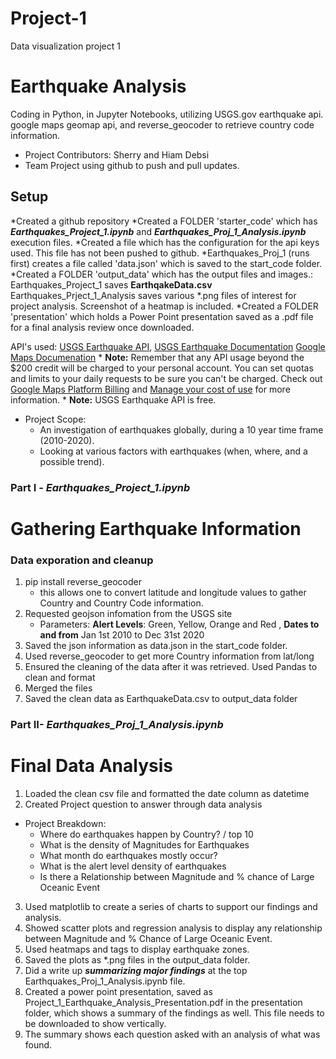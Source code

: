# Project-1
Data visualization  project 1
# Earthquake Analysis
Coding in Python, in Jupyter Notebooks, utilizing USGS.gov earthquake api. google maps geomap api, and reverse_geocoder to retrieve country code information.

* Project Contributors: Sherry and Hiam Debsi
* Team Project using github to push and pull updates. 

## Setup
*Created a github repository
*Created a FOLDER 'starter_code' which has ***Earthquakes_Project_1.ipynb*** and ***Earthquakes_Proj_1_Analysis.ipynb*** execution files.
    *Created a file which has the configuration for the api keys used. This file has not been pushed to github.
    *Earthquakes_Proj_1 (runs first) creates a file called 'data.json' which is saved to the start_code folder.
*Created a FOLDER 'output_data' which has the output files and images.:
    Earthquakes_Project_1  saves **EarthqakeData.csv** 
    Earthquakes_Prject_1_Analysis saves various *.png files of interest for project analysis. Screenshot of a heatmap is included.
*Created a FOLDER 'presentation' which holds a Power Point presentation saved as a .pdf file for a final analysis review once downloaded.

API's used: [USGS Earthquake API](https://earthquake.usgs.gov/fdsnws/event/1/?ref=springboard), 
                   [USGS Earthquake Documentation](https://earthquake.usgs.gov/earthquakes/feed/v1.0/geojson.php)
                   [Google Maps Documenation](https://developers.google.com/maps/documentation/places/web-service/overview)
                    * **Note:** Remember that any API usage beyond the $200 credit will be charged to your personal account. You can set quotas and limits to your daily requests to be sure you can't be charged. Check out [Google Maps Platform Billing](https://developers.google.com/maps/billing/gmp-billing#monitor-and-restrict-consumption) and [Manage your cost of use](https://developers.google.com/maps/documentation/javascript/usage-and-billing#set-caps) for more information.
                    * **Note:** USGS Earthquake API is free.


* Project Scope:
    * An investigation of earthquakes globally,  during a 10 year time frame (2010-2020). 
    * Looking at various factors with earthquakes (when, where, and a possible trend).



### Part I - ***Earthquakes_Project_1.ipynb***
# Gathering Earthquake Information

### Data exporation and cleanup

1. pip install reverse_geocoder 
    * this allows one to convert latitude and longitude values to gather Country and Country Code information. 
2.  Requested geojson infomation from the USGS site 
    * Parameters: **Alert Levels**: Green, Yellow, Orange and Red , **Dates to and from** Jan 1st 2010 to Dec 31st 2020
3.  Saved the json information as data.json in the start_code folder.
4.  Used reverse_geocoder to get more Country information from lat/long
5.  Ensured the cleaning of the data after it was retrieved.  Used Pandas to clean and format
6.  Merged the files
7. Saved the clean data as EarthquakeData.csv to output_data folder


### Part II- ***Earthquakes_Proj_1_Analysis.ipynb***
# Final Data Analysis

1. Loaded the clean csv file and formatted the date column as datetime
2. Created Project question to answer through data analysis
* Project Breakdown:
    * Where do earthquakes happen by Country? / top 10
    * What is the density of Magnitudes for Earthquakes
    * What month do earthquakes mostly occur?
    * What is the alert level density of earthquakes
    * Is there a Relationship between Magnitude and % chance of Large Oceanic Event

3. Used matplotlib to create a series of charts to support our findings and analysis.
4. Showed scatter plots and regression analysis to display any relationship between Magnitude and % Chance of Large Oceanic Event.
5. Used heatmaps and tags to display earthquake zones. 
6. Saved the plots as *.png files in the output_data folder.
6. Did a write up ***summarizing major findings*** at the top Earthquakes_Proj_1_Analysis.ipynb file.
7. Created a power point presentation, saved as Project_1_Earthquake_Analysis_Presentation.pdf in the presentation folder,  which shows a summary of the findings as well. This file needs to be downloaded to show vertically.
8. The summary shows each question asked with an analysis of what was found. 



